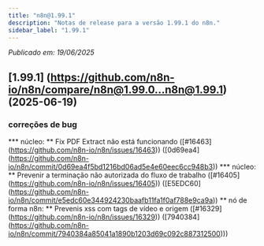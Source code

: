 ```yaml
---
title: "n8n@1.99.1"
description: "Notas de release para a versão 1.99.1 do n8n."
sidebar_label: "1.99.1"
---
```


*Publicado em: 19/06/2025*

## [1.99.1] (https://github.com/n8n-io/n8n/compare/n8n@1.99.0...n8n@1.99.1) (2025-06-19)


### correções de bug

*** núcleo: ** Fix PDF Extract não está funcionando ([#16463] (https://github.com/n8n-io/n8n/issues/16463)) ([0d69ea4] (https://github.com/n8n-io/n8n/commit/0d69ea4f5bd1216bd06ad5e4e60eec6cc948b3))
*** núcleo: ** Prevenir a terminação não autorizada do fluxo de trabalho ([#16405] (https://github.com/n8n-io/n8n/issues/16405)) ([E5EDC60] (https://github.com/n8n-io/n8n/commit/e5edc60e344924230baafb11fa1f0af788e9ca9a))
** nó de forma n8n: ** Prevenis xss com tags de vídeo e origem ([#16329] (https://github.com/n8n-io/n8n/issues/16329)) ([7940384] (https://github.com/n8n-io/n8n/commit/7940384a85041a1890b1203d69c092c887312500)))

